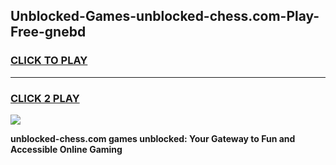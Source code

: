 
## Unblocked-Games-unblocked-chess.com-Play-Free-gnebd
<h3>
<a href="https://premium76.site?title=unblocked-chess.com&ref=18A1">CLICK TO PLAY</a></h3>
<hr>

<h3>
<a href="https://premium76.site?title=unblocked-chess.com&ref=18A1">CLICK 2 PLAY</a>
  
</h3>

<a href="https://premium76.site?title=unblocked-chess.com&ref=18A1"><img src="https://clearcache.store/games.png"></a>


**unblocked-chess.com games unblocked: Your Gateway to Fun and Accessible Online Gaming**
